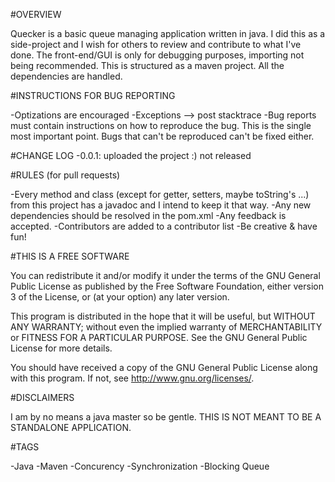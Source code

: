 #OVERVIEW

Quecker is a basic queue managing application written in java.
I did this as a side-project and I wish for others to review and contribute to what I've done.
The front-end/GUI is only for debugging purposes, importing not being recommended.
This is structured as a maven project. All the dependencies are handled.

#INSTRUCTIONS FOR BUG REPORTING

-Optizations are encouraged
-Exceptions --> post stacktrace
-Bug reports must contain instructions on how to reproduce the bug. This is the single most important point. Bugs that can't be reproduced can't be fixed either.

#CHANGE LOG
-0.0.1:
	uploaded the project :)
	not released

#RULES (for pull requests)

-Every method and class (except for getter, setters, maybe toString's ...) from this project has a javadoc and I intend to keep it that way.
-Any new dependencies should be resolved in the pom.xml
-Any feedback is accepted.
-Contributors are added to a contributor list
-Be creative & have fun!

#THIS IS A FREE SOFTWARE

You can redistribute it and/or modify it under the terms of the GNU General Public License as published by the Free Software Foundation, either version 3 of the License, or (at your option) any later version.

This program is distributed in the hope that it will be useful, but WITHOUT ANY WARRANTY; without even the implied warranty of MERCHANTABILITY or FITNESS FOR A PARTICULAR PURPOSE. See the GNU General Public License for more details.

You should have received a copy of the GNU General Public License along with this program. If not, see http://www.gnu.org/licenses/.

#DISCLAIMERS

I am by no means a java master so be gentle.
THIS IS NOT MEANT TO BE A STANDALONE APPLICATION.

#TAGS

-Java
-Maven
-Concurency
-Synchronization
-Blocking Queue
